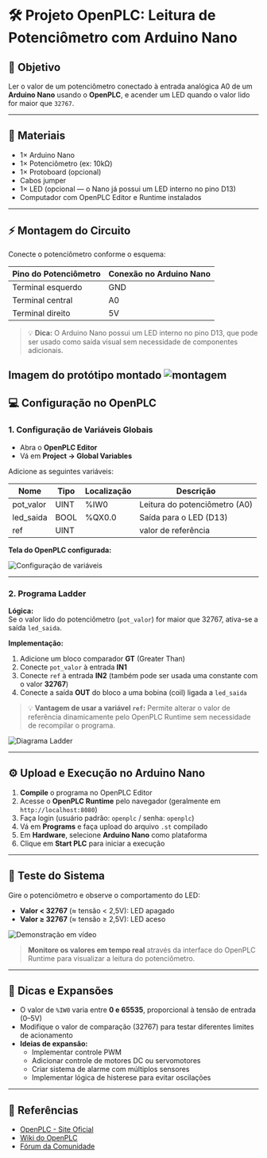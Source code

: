 # 🛠️ Projeto OpenPLC: Leitura de Potenciômetro com Arduino Nano

## 🎯 Objetivo

Ler o valor de um potenciômetro conectado à entrada analógica A0 de um **Arduino Nano** usando o **OpenPLC**, e acender um LED quando o valor lido for maior que `32767`.

---

## 🧰 Materiais

- 1× Arduino Nano
- 1× Potenciômetro (ex: 10kΩ)
- 1× Protoboard (opcional)
- Cabos jumper
- 1× LED (opcional — o Nano já possui um LED interno no pino D13)
- Computador com OpenPLC Editor e Runtime instalados

---

## ⚡ Montagem do Circuito

Conecte o potenciômetro conforme o esquema:

| Pino do Potenciômetro | Conexão no Arduino Nano |
|------------------------|--------------------------|
| Terminal esquerdo      | GND                      |
| Terminal central       | A0                       |
| Terminal direito       | 5V                       |

> 💡 **Dica:** O Arduino Nano possui um LED interno no pino D13, que pode ser usado como saída visual sem necessidade de componentes adicionais.

**Imagem do protótipo montado**
![montagem](https://github.com/user-attachments/assets/619128c6-8dcf-4257-ae9c-f270ff3c3f66)
---

## 💻 Configuração no OpenPLC

### 1. Configuração de Variáveis Globais

- Abra o **OpenPLC Editor**
- Vá em **Project → Global Variables**

Adicione as seguintes variáveis:

| Nome        | Tipo  | Localização | Descrição                    |
|-------------|-------|-------------|------------------------------|
| pot_valor   | UINT  | %IW0        | Leitura do potenciômetro (A0)|
| led_saida   | BOOL  | %QX0.0      | Saída para o LED (D13)       |
| ref         | UINT  |             | valor de referência          |

**Tela do OpenPLC configurada:**

![Configuração de variáveis](https://github.com/user-attachments/assets/ac0da778-db17-42f2-b9bb-c68a058ce3ab)

---

### 2. Programa Ladder

**Lógica:**  
Se o valor lido do potenciômetro (`pot_valor`) for maior que 32767, ativa-se a saída `led_saida`.

**Implementação:**
1. Adicione um bloco comparador **GT** (Greater Than)
2. Conecte `pot_valor` à entrada **IN1**
3. Conecte `ref` à entrada **IN2** (também pode ser usada uma constante com o valor **32767**)
4. Conecte a saída **OUT** do bloco a uma bobina (coil) ligada a `led_saida`

> 💡 **Vantagem de usar a variável `ref`:** Permite alterar o valor de referência dinamicamente pelo OpenPLC Runtime sem necessidade de recompilar o programa.

![Diagrama Ladder](https://github.com/user-attachments/assets/20e10173-a03b-4d13-b5de-68b9843c1784)

---

## ⚙️ Upload e Execução no Arduino Nano

1. **Compile** o programa no OpenPLC Editor
2. Acesse o **OpenPLC Runtime** pelo navegador (geralmente em `http://localhost:8080`)
3. Faça login (usuário padrão: `openplc` / senha: `openplc`)
4. Vá em **Programs** e faça upload do arquivo `.st` compilado
5. Em **Hardware**, selecione **Arduino Nano** como plataforma
6. Clique em **Start PLC** para iniciar a execução

---

## 🧪 Teste do Sistema

Gire o potenciômetro e observe o comportamento do LED:

- **Valor < 32767** (≈ tensão < 2,5V): LED apagado
- **Valor ≥ 32767** (≈ tensão ≥ 2,5V): LED aceso

![Demonstração em vídeo](https://github.com/user-attachments/assets/3466a345-6b2b-40ab-984e-4db002985985)

> **Monitore os valores em tempo real** através da interface do OpenPLC Runtime para visualizar a leitura do potenciômetro.

---

## 🧠 Dicas e Expansões

- O valor de `%IW0` varia entre **0 e 65535**, proporcional à tensão de entrada (0–5V)
- Modifique o valor de comparação (32767) para testar diferentes limites de acionamento
- **Ideias de expansão:**
  - Implementar controle PWM
  - Adicionar controle de motores DC ou servomotores
  - Criar sistema de alarme com múltiplos sensores
  - Implementar lógica de histerese para evitar oscilações

---

## 🔗 Referências

- [OpenPLC - Site Oficial](https://www.autonomylogic.com/)
- [Wiki do OpenPLC](https://github.com/thiagoralves/OpenPLC_v3/wiki)
- [Fórum da Comunidade](https://openplc.discussion.community/)
